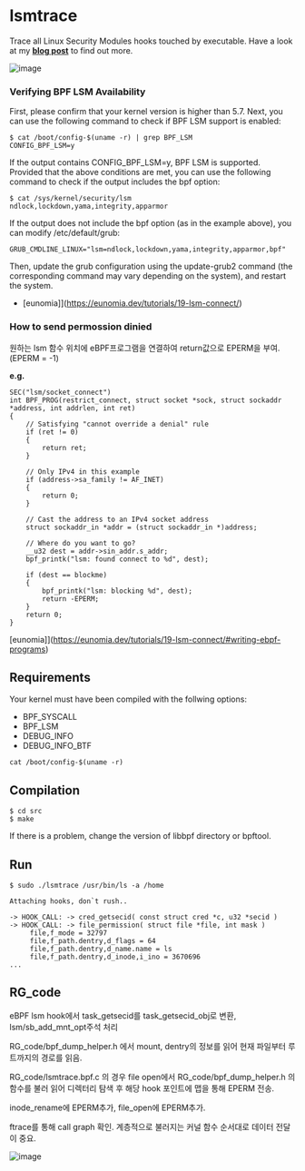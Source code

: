 # lsmtrace

Trace all Linux Security Modules hooks touched by executable. 
Have a look at my **[blog post](https://lumontec.com/1-building-a-security-tracing)** to find out more.

![image](https://github.com/ziguin0925/web_1/assets/117524772/12f2e96d-d2fd-4abe-9f82-a33f3490af24)



### Verifying BPF LSM Availability


First, please confirm that your kernel version is higher than 5.7. Next, you can use the following command to check if BPF LSM support is enabled:
```
$ cat /boot/config-$(uname -r) | grep BPF_LSM
CONFIG_BPF_LSM=y
```


If the output contains CONFIG_BPF_LSM=y, BPF LSM is supported. Provided that the above conditions are met, you can use the following command to check if the output includes the bpf option:
```
$ cat /sys/kernel/security/lsm
ndlock,lockdown,yama,integrity,apparmor
```


If the output does not include the bpf option (as in the example above), you can modify /etc/default/grub:
```
GRUB_CMDLINE_LINUX="lsm=ndlock,lockdown,yama,integrity,apparmor,bpf"
```
Then, update the grub configuration using the update-grub2 command (the corresponding command may vary depending on the system), and restart the system.


* [eunomia]](https://eunomia.dev/tutorials/19-lsm-connect/)




### How to send permossion dinied

원하는 lsm 함수 위치에 eBPF프로그램을 연결하여 return값으로 EPERM을 부여.(EPERM = -1)


**e.g.**
```
SEC("lsm/socket_connect")
int BPF_PROG(restrict_connect, struct socket *sock, struct sockaddr *address, int addrlen, int ret)
{
    // Satisfying "cannot override a denial" rule
    if (ret != 0)
    {
        return ret;
    }

    // Only IPv4 in this example
    if (address->sa_family != AF_INET)
    {
        return 0;
    }

    // Cast the address to an IPv4 socket address
    struct sockaddr_in *addr = (struct sockaddr_in *)address;

    // Where do you want to go?
    __u32 dest = addr->sin_addr.s_addr;
    bpf_printk("lsm: found connect to %d", dest);

    if (dest == blockme)
    {
        bpf_printk("lsm: blocking %d", dest);
        return -EPERM;
    }
    return 0;
}
```
[eunomia]](https://eunomia.dev/tutorials/19-lsm-connect/#writing-ebpf-programs)
 
 
## Requirements

Your kernel must have been compiled with the follwing options:
* BPF_SYSCALL
* BPF_LSM
* DEBUG_INFO
* DEBUG_INFO_BTF


```
cat /boot/config-$(uname -r)
```


## Compilation

```shell
$ cd src
$ make
```

If there is a problem, change the version of libbpf directory or bpftool.


## Run

```shell
$ sudo ./lsmtrace /usr/bin/ls -a /home  

Attaching hooks, don`t rush..

-> HOOK_CALL: -> cred_getsecid( const struct cred *c, u32 *secid )
-> HOOK_CALL: -> file_permission( struct file *file, int mask )
     file,f_mode = 32797
     file,f_path.dentry,d_flags = 64
     file,f_path.dentry,d_name.name = ls
     file,f_path.dentry,d_inode,i_ino = 3670696
...
```


## RG_code

eBPF lsm hook에서 task_getsecid를 task_getsecid_obj로 변환, lsm/sb_add_mnt_opt주석 처리

RG_code/bpf_dump_helper.h 에서 mount, dentry의 정보를 읽어 현재 파일부터 루트까지의 경로를 읽음. 

RG_code/lsmtrace.bpf.c 의 경우 file open에서  RG_code/bpf_dump_helper.h 의 함수를 불러 읽어 디렉터리 탐색 후 해당 hook 포인트에 맵을 통해 EPERM 전송.

inode_rename에 EPERM추가, file_open에 EPERM추가.

ftrace를 통해 call graph 확인.
계층적으로 불러지는 커널 함수 순서대로 데이터 전달이 중요.

![image](https://github.com/ziguin0925/web_1/assets/117524772/9ca05bb0-eb1c-457a-819c-fa5ac753b825)
